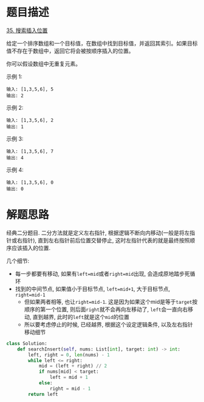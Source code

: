 # 题目描述

[35. 搜索插入位置](https://leetcode-cn.com/problems/search-insert-position/)

给定一个排序数组和一个目标值，在数组中找到目标值，并返回其索引。如果目标值不存在于数组中，返回它将会被按顺序插入的位置。

你可以假设数组中无重复元素。

示例 1:
```
输入: [1,3,5,6], 5
输出: 2
```

示例 2:
```
输入: [1,3,5,6], 2
输出: 1
```

示例 3:
```
输入: [1,3,5,6], 7
输出: 4
```

示例 4:
```
输入: [1,3,5,6], 0
输出: 0
```

# 解题思路

经典二分题目. 二分方法就是定义左右指针, 根据逻辑不断向内移动(一般是将左指针或右指针), 直到左右指针前后位置交替停止, 这时左指针代表的就是最终按照顺序应该插入的位置.

几个细节:

- 每一步都要有移动, 如果有`left=mid`或者`right=mid`出现, 会造成原地踏步死循环
- 找到的中间节点, 如果值小于目标节点, `left=mid+1`, 大于目标节点, `right=mid-1`
  - 但如果两者相等, 也让`right=mid-1`. 这是因为如果这个mid是等于`target`按顺序的第一个位置, 则后面`right`就不会再向左移动了, `left`会一直向右移动, 直到越界, 此时的`left`就是这个`mid`的位置
  - 所以要考虑停止的时候, 已经越界, 根据这个设定逻辑条件, 以及左右指针移动细节

```python
class Solution:
    def searchInsert(self, nums: List[int], target: int) -> int:
        left, right = 0, len(nums) - 1
        while left <= right:
            mid = (left + right) // 2
            if nums[mid] < target:
                left = mid + 1
            else:
                right = mid - 1
        return left
```
